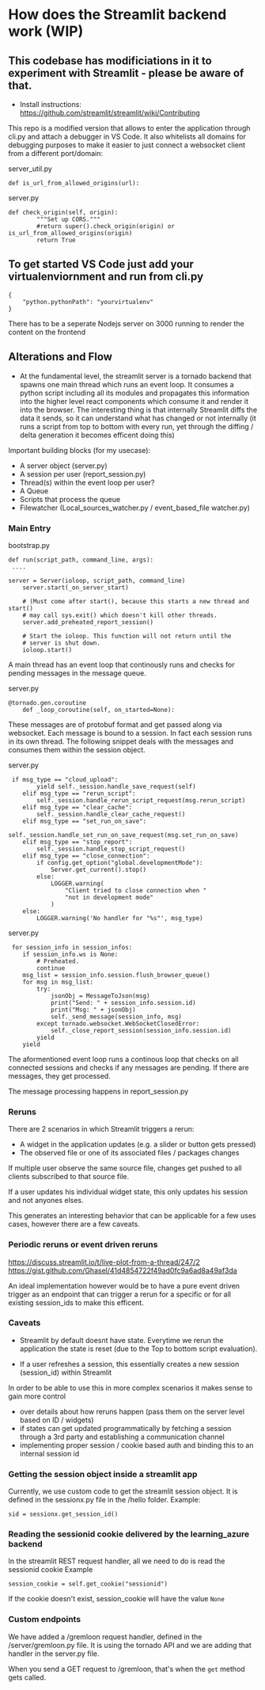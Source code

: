 # How does the Streamlit backend work (WIP)

## This codebase has modificiations in it to experiment with Streamlit - please be aware of that.

- Install instructions:
  https://github.com/streamlit/streamlit/wiki/Contributing

This repo is a modified version that allows to enter the application through cli.py and attach a debugger in VS Code. It also whitelists all domains for debugging purposes to make it easier to just connect a websocket client from a different port/domain:

server_util.py

```
def is_url_from_allowed_origins(url):
```

server.py

```
def check_origin(self, origin):
        """Set up CORS."""
        #return super().check_origin(origin) or is_url_from_allowed_origins(origin)
        return True
```

## To get started VS Code just add your virtualenviornment and run from cli.py

```
{
    "python.pythonPath": "yourvirtualenv"
}

```

There has to be a seperate Nodejs server on 3000 running to render the content on the frontend

## Alterations and Flow

- At the fundamental level, the streamlit server is a tornado backend that spawns one main thread which runs an event loop. It consumes a python script including all its modules and propagates this information into the higher level react components which consume it and render it into the browser. The interesting thing is that internally Streamlit diffs the data it sends, so it can understand what has changed or not internally (it runs a script from top to bottom with every run, yet through the diffing / delta generation it becomes efficent doing this)

Important building blocks (for my usecase):

- A server object (server.py)
- A session per user (report_session.py)
- Thread(s) within the event loop per user?
- A Queue
- Scripts that process the queue
- Filewatcher (Local_sources_watcher.py / event_based_file watcher.py)

### Main Entry

bootstrap.py

```
def run(script_path, command_line, args):
 ....

server = Server(ioloop, script_path, command_line)
    server.start(_on_server_start)

    # (Must come after start(), because this starts a new thread and start()
    # may call sys.exit() which doesn't kill other threads.
    server.add_preheated_report_session()

    # Start the ioloop. This function will not return until the
    # server is shut down.
    ioloop.start()
```

A main thread has an event loop that continously runs and checks for pending messages in the message queue.

server.py

```
@tornado.gen.coroutine
    def _loop_coroutine(self, on_started=None):
```

These messages are of protobuf format and get passed along via websocket. Each message is bound to a session. In fact each session runs in its own thread. The following snippet deals with the messages and consumes them within the session object.

server.py

```
 if msg_type == "cloud_upload":
        yield self._session.handle_save_request(self)
    elif msg_type == "rerun_script":
        self._session.handle_rerun_script_request(msg.rerun_script)
    elif msg_type == "clear_cache":
        self._session.handle_clear_cache_request()
    elif msg_type == "set_run_on_save":
        self._session.handle_set_run_on_save_request(msg.set_run_on_save)
    elif msg_type == "stop_report":
        self._session.handle_stop_script_request()
    elif msg_type == "close_connection":
        if config.get_option("global.developmentMode"):
            Server.get_current().stop()
        else:
            LOGGER.warning(
                "Client tried to close connection when "
                "not in development mode"
            )
    else:
        LOGGER.warning('No handler for "%s"', msg_type)
```

server.py

```
 for session_info in session_infos:
    if session_info.ws is None:
        # Preheated.
        continue
    msg_list = session_info.session.flush_browser_queue()
    for msg in msg_list:
        try:
            jsonObj = MessageToJson(msg)
            print("Send: " + session_info.session.id)
            print("Msg: " + jsonObj)
            self._send_message(session_info, msg)
        except tornado.websocket.WebSocketClosedError:
            self._close_report_session(session_info.session.id)
        yield
    yield
```

The aformentioned event loop runs a continous loop that checks on all connected sessions and checks if any messages are pending. If there are messages, they get processed.

The message processing happens in report_session.py

### Reruns

There are 2 scenarios in which Streamlit triggers a rerun:

- A widget in the application updates (e.g. a slider or button gets pressed)
- The observed file or one of its associated files / packages changes

If multiple user observe the same source file, changes get pushed to all clients subscribed to that source file.

If a user updates his individual widget state, this only updates his session and not anyones elses.

This generates an interesting behavior that can be applicable for a few uses cases, however there are a few caveats.

### Periodic reruns or event driven reruns

https://discuss.streamlit.io/t/live-plot-from-a-thread/247/2
https://gist.github.com/Ghasel/41d4854722f49ad0fc9a6ad8a49af3da

An ideal implementation however would be to have a pure event driven trigger as an endpoint that can trigger a rerun for a specific or for all existing session_ids to make this efficent.

### Caveats

- Streamlit by default doesnt have state. Everytime we rerun the application the state is reset (due to the Top to bottom script evaluation).

- If a user refreshes a session, this essentially creates a new session (session_id) within Streamlit

In order to be able to use this in more complex scenarios it makes sense to gain more control

- over details about how reruns happen (pass them on the server level based on ID / widgets)
- if states can get updated programmatically by fetching a session through a 3rd party and establishing a communication channel
- implementing proper session / cookie based auth and binding this to an internal session id

### Getting the session object inside a streamlit app
Currently, we use custom code to get the streamlit session object. It is defined in the sessionx.py file in the /hello folder. 
Example:

```
sid = sessionx.get_session_id()
```

### Reading the sessionid cookie delivered by the learning_azure backend
In the streamlit REST request handler, all we need to do is read the sessionid cookie
Example
```
session_cookie = self.get_cookie("sessionid")
```
If the cookie doesn't exist, session_cookie will have the value `None`

### Custom endpoints
We have added a /gremloon request handler, defined in the /server/gremloon.py file.
It is using the tornado API and we are adding that handler in the server.py file.

When you send a GET request to /gremloon, that's when the `get` method gets called.

